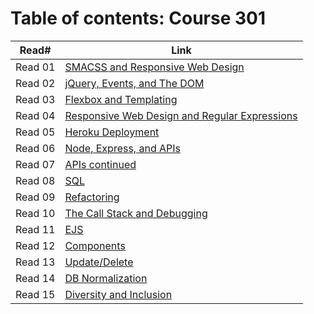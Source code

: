 

# Table of contents: Course 301

| Read# | Link|
| ----- | --- |
| Read 01 | [SMACSS and Responsive Web Design](301/read_01) |  
| Read 02 | [jQuery, Events, and The DOM](301/read_02) |  
| Read 03 | [Flexbox and Templating](301/read_03) |  
| Read 04 | [Responsive Web Design and Regular Expressions](301/read_04) |  
| Read 05 | [Heroku Deployment](301/read_05) |  
| Read 06 | [Node, Express, and APIs](301/read_06) |  
| Read 07 | [APIs continued](301/read_07) |  
| Read 08 | [SQL](301/read_08) |  
| Read 09 | [Refactoring](301/read_09) |  
| Read 10 | [The Call Stack and Debugging](301/read_10) |  
| Read 11 | [EJS](301/read_11) |  
| Read 12 | [Components](301/read_12) |  
| Read 13 | [Update/Delete](301/read_13) |  
| Read 14 | [DB Normalization](301/read_14) |   
| Read 15 | [Diversity and Inclusion](301/read_15)